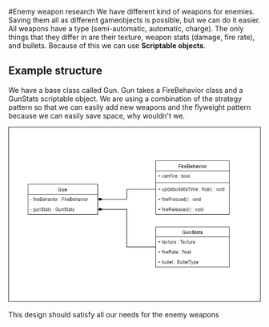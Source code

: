 #Enemy weapon research
We have different kind of weapons for enemies. Saving them all as different gameobjects is possible, but we can do it easier. All weapons have a type (semi-automatic, automatic, charge). The only things that they differ in are their texture, weapon stats (damage, fire rate), and bullets. Because of this we can use **Scriptable objects**.

## Example structure
We have a base class called Gun. Gun takes a FireBehavior class and a GunStats scriptable object. We are using a combination of the strategy pattern so that we can easily add new weapons and the flyweight pattern because we can easily save space, why wouldn't we. 

![Class diagram](enemy-weapon-class-diagram.png)

This design should satisfy all our needs for the enemy weapons